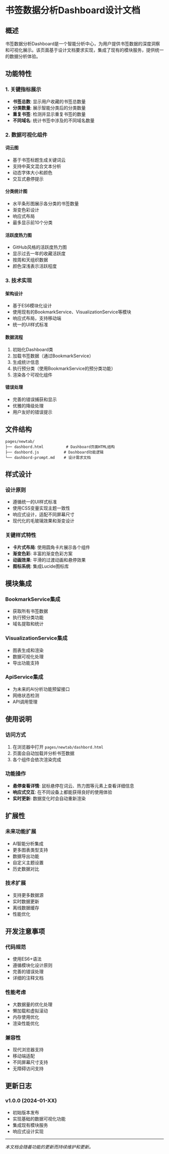 # 书签数据分析Dashboard设计文档

## 概述

书签数据分析Dashboard是一个智能分析中心，为用户提供书签数据的深度洞察和可视化展示。该页面基于设计文档要求实现，集成了现有的模块服务，提供统一的数据分析体验。

## 功能特性

### 1. 关键指标展示
- **书签总数**: 显示用户收藏的书签总数量
- **分类数量**: 展示智能分类后的分类数量
- **重复书签**: 检测并显示重复书签的数量
- **不同域名**: 统计书签中涉及的不同域名数量

### 2. 数据可视化组件

#### 词云图
- 基于书签标题生成关键词云
- 支持中英文混合文本分析
- 动态字体大小和颜色
- 交互式悬停提示

#### 分类统计图
- 水平条形图展示各分类的书签数量
- 渐变色彩设计
- 响应式布局
- 最多显示前10个分类

#### 活跃度热力图
- GitHub风格的活跃度热力图
- 显示过去一年的收藏活跃度
- 按周和天组织数据
- 颜色深浅表示活跃程度

### 3. 技术实现

#### 架构设计
- 基于ES6模块化设计
- 使用现有的BookmarkService、VisualizationService等模块
- 响应式布局，支持移动端
- 统一的UI样式标准

#### 数据流程
1. 初始化Dashboard类
2. 加载书签数据（通过BookmarkService）
3. 生成统计信息
4. 执行预分类（使用BookmarkService的预分类功能）
5. 渲染各个可视化组件

#### 错误处理
- 完善的错误捕获和显示
- 优雅的降级处理
- 用户友好的错误提示

## 文件结构

```
pages/newtab/
├── dashbord.html          # Dashboard页面HTML结构
├── dashbord.js           # Dashboard功能逻辑
└── dashbord-prompt.md    # 设计需求文档
```

## 样式设计

### 设计原则
- 遵循统一的UI样式标准
- 使用CSS变量实现主题一致性
- 响应式设计，适配不同屏幕尺寸
- 现代化的毛玻璃效果和渐变设计

### 关键样式特性
- **卡片式布局**: 使用圆角卡片展示各个组件
- **渐变色彩**: 丰富的渐变色彩方案
- **动画效果**: 平滑的过渡动画和悬停效果
- **图标系统**: 集成Lucide图标库

## 模块集成

### BookmarkService集成
- 获取所有书签数据
- 执行预分类功能
- 域名提取和统计

### VisualizationService集成
- 图表生成和渲染
- 数据可视化处理
- 导出功能支持

### ApiService集成
- 为未来的AI分析功能预留接口
- 网络状态检测
- API调用管理

## 使用说明

### 访问方式
1. 在浏览器中打开 `pages/newtab/dashbord.html`
2. 页面会自动加载并分析书签数据
3. 各个组件会依次渲染完成

### 功能操作
- **悬停查看详情**: 鼠标悬停在词云、热力图等元素上查看详细信息
- **响应式交互**: 在不同设备上都能获得良好的使用体验
- **实时更新**: 数据变化时会自动重新渲染

## 扩展性

### 未来功能扩展
- AI智能分析集成
- 更多图表类型支持
- 数据导出功能
- 自定义主题设置
- 历史数据对比

### 技术扩展
- 支持更多数据源
- 实时数据更新
- 离线数据缓存
- 性能优化

## 开发注意事项

### 代码规范
- 使用ES6+语法
- 遵循模块化设计原则
- 完善的错误处理
- 详细的注释文档

### 性能考虑
- 大数据量的优化处理
- 懒加载和虚拟滚动
- 内存使用优化
- 渲染性能优化

### 兼容性
- 现代浏览器支持
- 移动端适配
- 不同屏幕尺寸支持
- 无障碍访问支持

## 更新日志

### v1.0.0 (2024-01-XX)
- 初始版本发布
- 实现基础的数据可视化功能
- 集成现有模块服务
- 响应式设计实现

---

*本文档会随着功能的更新而持续维护和更新。*

